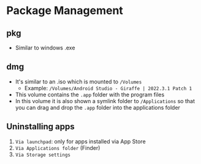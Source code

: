 # Package Management

## pkg

- Similar to windows .exe

## dmg

- It's similar to an .iso which is mounted to `/Volumes`
  - Example: `/Volumes/Android Studio - Giraffe | 2022.3.1 Patch 1`
- This volume contains the `.app` folder with the program files
- In this volume it is also shown a symlink folder to `/Applications` so that you can drag and drop the `.app` folder into the applications folder

## Uninstalling apps

1. `Via launchpad`: only for apps installed via App Store
1. `Via Applications folder` (Finder)
1. `Via Storage settings`
